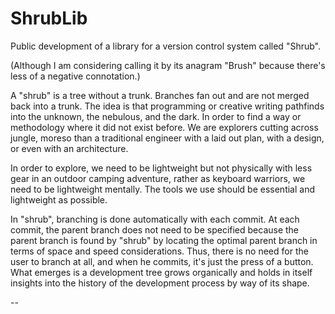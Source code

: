 # ShrubLib

Public development of a library for a version control system called "Shrub".

(Although I am considering calling it by its anagram "Brush" because there's less of
a negative connotation.)

A "shrub" is a tree without a trunk. Branches fan out and are not merged
back into a trunk. The idea is that programming or creative writing pathfinds into 
the unknown, the nebulous, and the dark. In order to find a way or methodology where it 
did not exist before. We are explorers cutting across jungle, moreso than a
traditional engineer with a laid out plan, with a design, or even with an architecture.

In order to explore, we need to be lightweight but not physically with less gear in an outdoor 
camping adventure, rather as keyboard warriors, we need to be lightweight mentally. 
The tools we use should be essential and lightweight as possible.

In "shrub", branching is done automatically with each commit. At each commit, the parent
branch does not need to be specified because the parent branch is found by "shrub"
by locating the optimal parent branch in terms of space and speed considerations. Thus, 
there is no need for the user to branch at all, and when he commits, it's just the press 
of a button. What emerges is a development tree grows organically and holds in
itself insights into the history of the development process by way of its shape.

--
